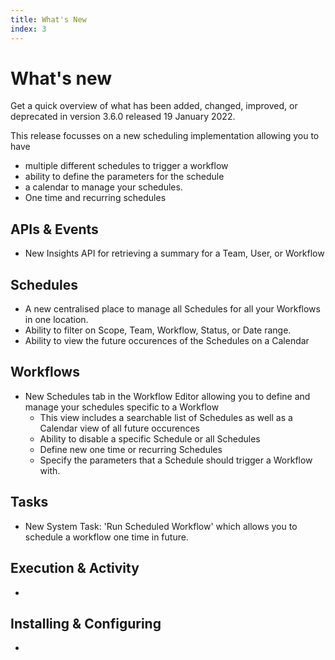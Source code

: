 ```yaml
---
title: What's New
index: 3
---
```


# What's new

Get a quick overview of what has been added, changed, improved, or deprecated in version 3.6.0 released 19 January 2022.

This release focusses on a new scheduling implementation allowing you to have
- multiple different schedules to trigger a workflow
- ability to define the parameters for the schedule
- a calendar to manage your schedules.
- One time and recurring schedules

## APIs & Events

- New Insights API for retrieving a summary for a Team, User, or Workflow

## Schedules

- A new centralised place to manage all Schedules for all your Workflows in one location.
- Ability to filter on Scope, Team, Workflow, Status, or Date range.
- Ability to view the future occurences of the Schedules on a Calendar

## Workflows

- New Schedules tab in the Workflow Editor allowing you to define and manage your schedules specific to a Workflow
  - This view includes a searchable list of Schedules as well as a Calendar view of all future occurences
  - Ability to disable a specific Schedule or all Schedules
  - Define new one time or recurring Schedules
  - Specify the parameters that a Schedule should trigger a Workflow with.

## Tasks

- New System Task: 'Run Scheduled Workflow' which allows you to schedule a workflow one time in future.

## Execution & Activity

- 

## Installing & Configuring

- 